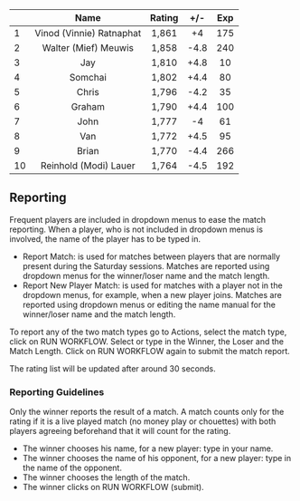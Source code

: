 | |Name|Rating|+/-|Exp|
|-|:--:|:----:|:-:|:-:|
|1|Vinod (Vinnie) Ratnaphat|1,861|+4|175|
|2|Walter (Mief) Meuwis|1,858|-4.8|240|
|3|Jay|1,810|+4.8|10|
|4|Somchai|1,802|+4.4|80|
|5|Chris|1,796|-4.2|35|
|6|Graham|1,790|+4.4|100|
|7|John|1,777|-4|61|
|8|Van|1,772|+4.5|95|
|9|Brian|1,770|-4.4|266|
|10|Reinhold (Modi) Lauer|1,764|-4.5|192|

 

## Reporting

Frequent players are included in dropdown menus to ease the match reporting.
When a player, who is not included in dropdown menus is involved, the name of the player has to be typed in.

- Report Match:  is used for matches between players that are normally present during the Saturday sessions.
Matches are reported using dropdown menus for the winner/loser name and the match length.
- Report New Player Match:  is used for matches with a player not in the dropdown menus, for example, when a new player joins.
Matches are reported using dropdown menus or editing the name manual for the winner/loser name and the match length.

To report any of the two match types go to Actions, select the match type, click on RUN WORKFLOW.
Select or type in the Winner, the Loser and the Match Length.
Click on RUN WORKFLOW again to submit the match report.

The rating list will be updated after around 30 seconds.

### Reporting Guidelines

Only the winner reports the result of a match.
A match counts only for the rating if it is a live played match (no money play or chouettes)
with both players agreeing beforehand that it will count for the rating.

- The winner chooses his name, for a new player: type in your name.
- The winner chooses the name of his opponent, for a new player: type in the name of the opponent.
- The winner chooses the length of the match.
- The winner clicks on RUN WORKFLOW (submit).
